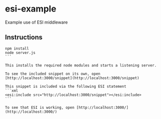 # esi-example
Example use of ESI middleware

Instructions
------------

````
npm install
node server.js
```

This installs the required node modules and starts a listening server.

To see the included snippet on its own, open [http://localhost:3000/snippet](http://localhost:3000/snippet)

This snippet is included via the following ESI statement
```xml
<esi:include src="http://localhost:3000/snippet"></esi:include>
```

To see that ESI is working, open [http://localhost:3000/](http://localhost:3000/)

